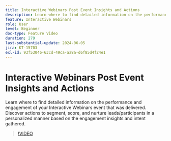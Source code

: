 ```yaml
---
title: Interactive Webinars Post Event Insights and Actions
description: Learn where to find detailed information on the performance and engagement of your Interactive Webinars event.
feature: Interactive Webinars
role: User
level: Beginner
doc-type: Feature Video
duration: 279
last-substantial-update: 2024-06-05
jira: KT-15703
exl-id: 93f53046-63cd-49ca-aa8a-d6f85d4f24e1
---
```

# Interactive Webinars Post Event Insights and Actions

Learn where to find detailed information on the performance and engagement of your Interactive Webinars event that was delivered. Discover actions to segment, score, and nurture leads/participants in a personalized manner based on the engagement insights and intent gathered.

>[!VIDEO](https://video.tv.adobe.com/v/3429641/?learn=on)
